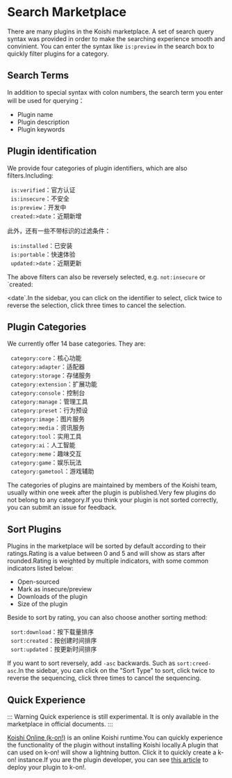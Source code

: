 # Search Marketplace

There are many plugins in the Koishi marketplace. A set of search query syntax was provided in order to make the searching experience smooth and convinient. You can enter the syntax like `is:preview` in the search box to quickly filter plugins for a category.

## Search Terms

In addition to special syntax with colon numbers, the search term you enter will be used for querying：

- Plugin name
- Plugin description
- Plugin keywords

## Plugin identification

We provide four categories of plugin identifiers, which are also filters.Including:

<div class="plugin-flags-list">

- <market-icon name="verified" style="color: var(--k-color-success)" />`is:verified`：官方认证
- <market-icon name="insecure" style="color: var(--k-color-danger)" />`is:insecure`：不安全
- <market-icon name="preview" style="color: var(--k-color-warning)" />`is:preview`：开发中
- <market-icon name="newborn" style="color: var(--k-color-success)" />`created:>date`：近期新增

</div>

此外，还有一些不带标识的过滤条件：

<div class="plugin-flags-list">

- <market-icon name="download" />`is:installed`：已安装
- <market-icon name="portable" />`is:portable`：快速体验
- <market-icon name="tag" />`updated:>date`：近期更新

</div>

The above filters can also be reversely selected, e.g. `not:insecure` or `created:


<date`.In the sidebar, you can click on the identifier to select, click twice to reverse the selection, click three times to cancel the selection.

## Plugin Categories

We currently offer 14 base categories. They are:

<div class="plugin-flags-list">

- <market-icon name="solid:core" />`category:core`：核心功能
- <market-icon name="solid:adapter" />`category:adapter`：适配器
- <market-icon name="solid:storage" />`category:storage`：存储服务
- <market-icon name="solid:extension" />`category:extension`：扩展功能
- <market-icon name="solid:console" />`category:console`：控制台
- <market-icon name="solid:manage" />`category:manage`：管理工具
- <market-icon name="solid:preset" />`category:preset`：行为预设
- <market-icon name="solid:image" />`category:image`：图片服务
- <market-icon name="solid:media" />`category:media`：资讯服务
- <market-icon name="solid:tool" />`category:tool`：实用工具
- <market-icon name="solid:ai" />`category:ai`：人工智能
- <market-icon name="solid:meme" />`category:meme`：趣味交互
- <market-icon name="solid:game" />`category:game`：娱乐玩法
- <market-icon name="solid:gametool" />`category:gametool`：游戏辅助

</div>

The categories of plugins are maintained by members of the Koishi team, usually within one week after the plugin is published.Very few plugins do not belong to any category.If you think your plugin is not sorted correctly, you can submit an issue for feedback.

## Sort Plugins

Plugins in the marketplace will be sorted by default according to their ratings.Rating is a value between 0 and 5 and will show as stars after rounded.Rating is weighted by multiple indicators, with some common indicators listed below:

- Open-sourced
- Mark as insecure/preview
- Downloads of the plugin
- Size of the plugin

Beside to sort by rating, you can also choose another sorting method:

<div class="plugin-flags-list">

- <market-icon name="download" />`sort:download`：按下载量排序
- <market-icon name="heart-pulse" />`sort:created`：按创建时间排序
- <market-icon name="tag" />`sort:updated`：按更新时间排序

</div>

If you want to sort reversely, add `-asc` backwards. Such as `sort:creed-asc`.In the sidebar, you can click on the "Sort Type" to sort, click twice to reverse the sequencing, click three times to cancel the sequencing.

## Quick Experience

::: Warning
Quick experience is still experimental. It is only available in the marketplace in official documents.
:::

[Koishi Online (k-on!)](https://koishi.online) is an online Koishi runtime.You can quickly experience the functionality of the plugin without installing Koishi locally.A plugin that can used on k-on! will show a lightning button. Click it to quickly create a k-on! instance.If you are the plugin developer, you can see [this article](../../cookbook/practice/online.md) to deploy your plugin to k-on!.

<script lang="ts" setup>
import { MarketIcon } from '@koishijs/market'
</script>

<style>
.plugin-flags-list ul {
  list-style-type: none;
  padding-left: 0.5rem;
}
.plugin-flags-list svg {
  transform: translateX(-0.5rem);
  width: 16px;
  height: 16px;
  display: inline-block;
  vertical-align: middle;
}
</style>
